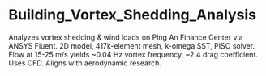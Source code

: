 # Building_Vortex_Shedding_Analysis
Analyzes vortex shedding &amp; wind loads on Ping An Finance Center via ANSYS Fluent. 2D model, 417k-element mesh, k-omega SST, PISO solver. Flow at 15-25 m/s yields ~0.04 Hz vortex frequency, ~2.4 drag coefficient. Uses CFD. Aligns with aerodynamic research.
